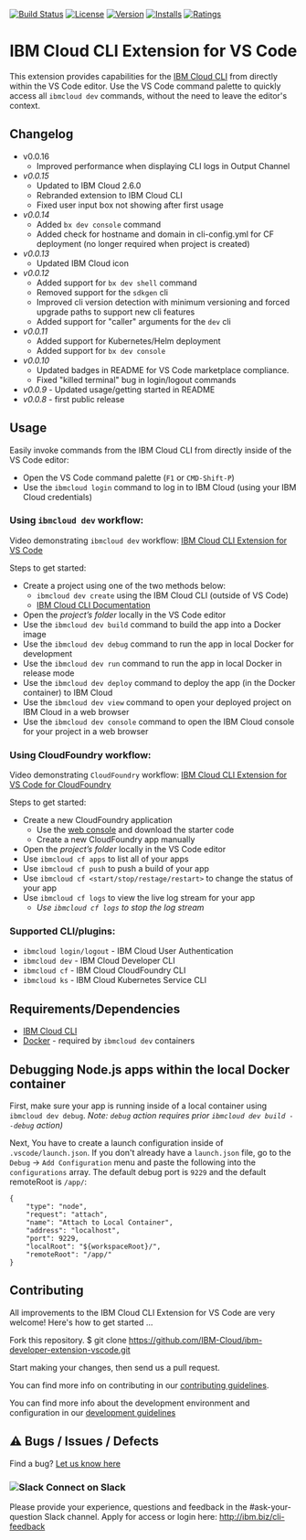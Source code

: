 [![Build Status](https://travis-ci.org/IBM-Cloud/ibm-developer-extension-vscode.svg?branch=master)](https://travis-ci.org/IBM-Cloud/ibm-developer-extension-vscode)
[![License](https://img.shields.io/badge/license-Apache%202.0-green.svg?style=flat)](https://raw.githubusercontent.com/IBM-Cloud/ibm-developer-extension-vscode/master/LICENSE.txt)
[![Version](https://vsmarketplacebadge.apphb.com/version/IBM.ibm-developer.svg)](https://marketplace.visualstudio.com/items?itemName=IBM.ibm-developer)
[![Installs](https://vsmarketplacebadge.apphb.com/installs/IBM.ibm-developer.svg)](https://marketplace.visualstudio.com/items?itemName=IBM.ibm-developer)
[![Ratings](https://vsmarketplacebadge.apphb.com/rating/IBM.ibm-developer.svg)](https://marketplace.visualstudio.com/items?itemName=IBM.ibm-developer)

# IBM Cloud CLI Extension for VS Code

This extension provides capabilities for the [IBM Cloud CLI](https://cloud.ibm.com/docs/cli/index.html) from directly within the VS Code editor. Use the VS Code command palette to quickly access all `ibmcloud dev` commands, without the need to leave the editor's context.

## Changelog
- v0.0.16
  - Improved performance when displaying CLI logs in Output Channel
- *v0.0.15*
  - Updated to IBM Cloud 2.6.0
  - Rebranded extension to IBM Cloud CLI
  - Fixed user input box not showing after first usage
- *v0.0.14*
  - Added `bx dev console` command
  - Added check for hostname and domain in cli-config.yml for CF deployment (no longer required when project is created)
- *v0.0.13*
  - Updated IBM Cloud icon
- *v0.0.12*
  - Added support for `bx dev shell` command
  - Removed support for the `sdkgen` cli
  - Improved cli version detection with minimum versioning and forced upgrade paths to support new cli features
  - Added support for "caller" arguments for the `dev` cli
- *v0.0.11*
  - Added support for Kubernetes/Helm deployment
  - Added support for `bx dev console`
- *v0.0.10*
  - Updated badges in README for VS Code marketplace compliance.
  - Fixed "killed terminal" bug in login/logout commands
- *v0.0.9* - Updated usage/getting started in README
- *v0.0.8* - first public release

## Usage

Easily invoke commands from the IBM Cloud CLI from directly inside of the VS Code editor:

- Open the VS Code command palette (`F1` or `CMD-Shift-P`)
- Use the `ibmcloud login` command to log in to IBM Cloud (using your IBM Cloud credentials)

### Using `ibmcloud dev` workflow:
Video demonstrating `ibmcloud dev` workflow: [IBM Cloud CLI Extension for VS Code
](https://youtu.be/JmrLaLRRQSk)

Steps to get started:
- Create a project using one of the two methods below:
    - `ibmcloud dev create` using the IBM Cloud CLI (outside of VS Code)
    - [IBM Cloud CLI Documentation](https://cloud.ibm.com/docs/apps?topic=apps-create-deploy-app-cli)
- Open the *project’s folder* locally in the VS Code editor
- Use the `ibmcloud dev build` command to build the app into a Docker image
- Use the `ibmcloud dev debug` command to run the app in local Docker for development
- Use the `ibmcloud dev run` command to run the app in local Docker in release mode
- Use the `ibmcloud dev deploy` command to deploy the app (in the Docker container) to IBM Cloud
- Use the `ibmcloud dev view` command to open your deployed project on IBM Cloud in a web browser
- Use the `ibmcloud dev console` command to open the IBM Cloud console for your project in a web browser

### Using CloudFoundry workflow:
Video demonstrating `CloudFoundry` workflow: [IBM Cloud CLI Extension for VS Code for CloudFoundry
](https://youtu.be/gP_6cpR1JSM)

Steps to get started:
- Create a new CloudFoundry application
    - Use the [web console](https://console.ng.bluemix.net/dashboard/cf-apps) and download the starter code
    - Create a new CloudFoundry app manually
- Open the *project’s folder* locally in the VS Code editor
- Use `ibmcloud cf apps` to list all of your apps
- Use `ibmcloud cf push` to push a build of your app
- Use `ibmcloud cf <start/stop/restage/restart>` to change the status of your app
- Use `ibmcloud cf logs` to view the live log stream for your app
  - _Use `ibmcloud cf logs` to stop the log stream_

### Supported CLI/plugins:

- `ibmcloud login/logout` - IBM Cloud User Authentication
- `ibmcloud dev` - IBM Cloud Developer CLI
- `ibmcloud cf` - IBM Cloud CloudFoundry CLI
- `ibmcloud ks` - IBM Cloud Kubernetes Service CLI

## Requirements/Dependencies

* [IBM Cloud CLI](https://cloud.ibm.com/docs/cli/index.html)
* [Docker](https://www.docker.com/) - required by `ibmcloud dev` containers

## Debugging Node.js apps within the local Docker container

First, make sure your app is running inside of a local container using `ibmcloud dev debug`. _Note: `debug` action requires prior `ibmcloud dev build --debug` action)_

Next, You have to create a launch configuration inside of `.vscode/launch.json`.   If you don't already have a `launch.json` file, go to the `Debug` -> `Add Configuration` menu and paste the following into the `configurations` array.  The default debug port is `9229` and the default remoteRoot is `/app/`:

```
{
    "type": "node",
    "request": "attach",
    "name": "Attach to Local Container",
    "address": "localhost",
    "port": 9229,
    "localRoot": "${workspaceRoot}/",
    "remoteRoot": "/app/"
}
```

## Contributing

All improvements to the IBM Cloud CLI Extension for VS Code are very welcome! Here's how to get started ...

Fork this repository.
$ git clone https://github.com/IBM-Cloud/ibm-developer-extension-vscode.git

Start making your changes, then send us a pull request.

You can find more info on contributing in our [contributing guidelines](./CONTRIBUTING.md).

You can find more info about the development environment and configuration in our [development guidelines](./DEVELOPMENT.md)

## ⚠️  Bugs / Issues / Defects

Find a bug?  [Let us know here](https://github.com/IBM-Cloud/ibm-developer-extension-vscode/issues)

### ![Slack](assets/slack.png) Connect on Slack
Please provide your experience, questions and feedback in the #ask-your-question Slack channel. Apply for access or login here: http://ibm.biz/cli-feedback
